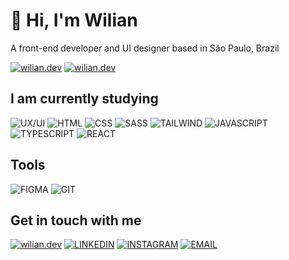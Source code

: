 # 👋 Hi, I'm Wilian

A front-end developer and UI designer based in São Paulo, Brazil

[![wilian.dev](https://img.shields.io/badge/lang-pt--br-1a7e2f?style=flat-square 'wilian.dev')](./README.pt-br.md)
[![wilian.dev](https://img.shields.io/badge/lang-en-BC3E3E?style=flat-square 'wilian.dev')](./README.md)

## I am currently studying

![UX/UI](https://img.shields.io/badge/UX/UI-BC3E3E?style=for-the-badge)
![HTML](https://img.shields.io/badge/html-E34F26?style=for-the-badge&logo=html5&logoColor=ffffff)
![CSS](https://img.shields.io/badge/css-1572B6?style=for-the-badge&logo=css3&logoColor=ffffff)
![SASS](https://img.shields.io/badge/sass-CC6699?style=for-the-badge&logo=sass&logoColor=ffffff)
![TAILWIND](https://img.shields.io/badge/tailwind_css-f7f7f7?style=for-the-badge&logo=tailwind-css&logoColor=06B6D4)
![JAVASCRIPT](https://img.shields.io/badge/javascript-F7DF1E?style=for-the-badge&logo=javascript&logoColor=000000)
![TYPESCRIPT](https://img.shields.io/badge/typescript-3178C6?style=for-the-badge&logo=typescript&logoColor=ffffff)
![REACT](https://img.shields.io/badge/react.js-212121?style=for-the-badge&logo=react&logoColor=61dafb)

## Tools

![FIGMA](https://img.shields.io/badge/Figma-F24E1E?style=for-the-badge&logo=figma&logoColor=ffffff)
![GIT](https://img.shields.io/badge/git-F05032?style=for-the-badge&logo=git&logoColor=ffffff)

## Get in touch with me

[![wilian.dev](https://img.shields.io/badge/wilian.dev-BC3E3E?style=for-the-badge 'wilian.dev')](https://wilian.dev)
[![LINKEDIN](https://img.shields.io/badge/linkedin-0A66C2?style=for-the-badge&logo=linkedin&logoColor=ffffff 'LINKEDIN')](https://linkedin.com/in/wiliandev)
[![INSTAGRAM](https://img.shields.io/badge/Instagram-E4405F?style=for-the-badge&logo=instagram&logoColor=ffffff 'INSTAGRAM')](https://instagram.com/wilian.dev)
[![EMAIL](https://img.shields.io/badge/email-ea4335?style=for-the-badge&logo=gmail&logoColor=ffffff 'EMAIL')](mailto:contato@wilian.dev)
